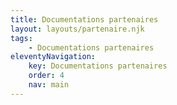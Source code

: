 ```yaml
---
title: Documentations partenaires
layout: layouts/partenaire.njk
tags:
    - Documentations partenaires
eleventyNavigation:
    key: Documentations partenaires
    order: 4
    nav: main
---
```

